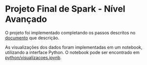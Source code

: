 # Projeto Final de Spark - Nível Avançado

O projeto foi implementado completando os passos descritos no [documento](../docs/projeto_final_spark.pdf) que descrição.

As visualizações dos dados foram implementadas em um notebook, utilizando a interface Python. O notebook pode ser encontrado em [python/visualizacoes.ipynb](python/visualizacoes.ipynb).